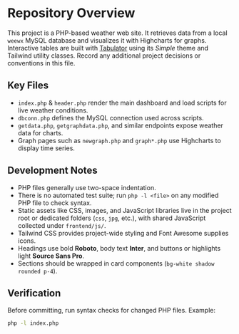 # Repository Overview

This project is a PHP-based weather web site. It retrieves data from a local `weewx` MySQL database and visualizes it with Highcharts for graphs. Interactive tables are built with [Tabulator](https://tabulator.info/) using its *Simple* theme and Tailwind utility classes.
Record any additional project decisions or conventions in this file.

## Key Files
- `index.php` & `header.php` render the main dashboard and load scripts for live weather conditions.
- `dbconn.php` defines the MySQL connection used across scripts.
- `getdata.php`, `getgraphdata.php`, and similar endpoints expose weather data for charts.
- Graph pages such as `newgraph.php` and `graph*.php` use Highcharts to display time series.

## Development Notes
- PHP files generally use two-space indentation.
- There is no automated test suite; run `php -l <file>` on any modified PHP file to check syntax.
- Static assets like CSS, images, and JavaScript libraries live in the project root or dedicated folders (`css`, `jpg`, etc.), with shared JavaScript collected under `frontend/js/`.
- Tailwind CSS provides project-wide styling and Font Awesome supplies icons.
- Headings use bold **Roboto**, body text **Inter**, and buttons or highlights light **Source Sans Pro**.
- Sections should be wrapped in card components (`bg-white shadow rounded p-4`).

## Verification
Before committing, run syntax checks for changed PHP files. Example:
```bash
php -l index.php
```
